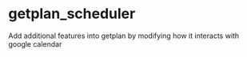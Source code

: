 # getplan_scheduler
Add additional features into getplan by modifying how it interacts with google calendar
